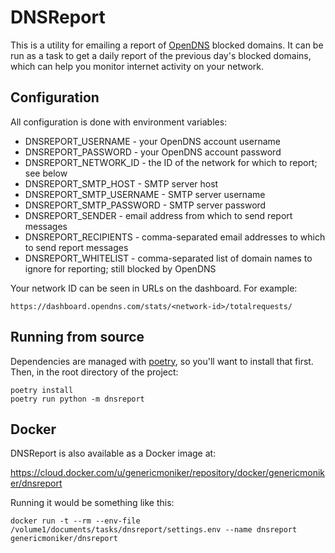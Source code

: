 # DNSReport

This is a utility for emailing a report of [OpenDNS](https://www.opendns.com/) 
blocked domains. It can be run as a task to get a daily report of the previous
day's blocked domains, which can help you monitor internet activity on your network.

## Configuration

All configuration is done with environment variables:

* DNSREPORT_USERNAME - your OpenDNS account username
* DNSREPORT_PASSWORD - your OpenDNS account password
* DNSREPORT_NETWORK_ID - the ID of the network for which to report; see below
* DNSREPORT_SMTP_HOST - SMTP server host
* DNSREPORT_SMTP_USERNAME - SMTP server username
* DNSREPORT_SMTP_PASSWORD - SMTP server password
* DNSREPORT_SENDER - email address from which to send report messages
* DNSREPORT_RECIPIENTS - comma-separated email addresses to which to send
  report messages
* DNSREPORT_WHITELIST - comma-separated list of domain names to ignore for
  reporting; still blocked by OpenDNS

Your network ID can be seen in URLs on the dashboard. For example:

`https://dashboard.opendns.com/stats/<network-id>/totalrequests/`

## Running from source

Dependencies are managed with [poetry](https://poetry.eustace.io/), so you'll
want to install that first. Then, in the root directory of the project:

```shell
poetry install
poetry run python -m dnsreport
```

## Docker

DNSReport is also available as a Docker image at:

https://cloud.docker.com/u/genericmoniker/repository/docker/genericmoniker/dnsreport

Running it would be something like this:

```
docker run -t --rm --env-file /volume1/documents/tasks/dnsreport/settings.env --name dnsreport genericmoniker/dnsreport
```
